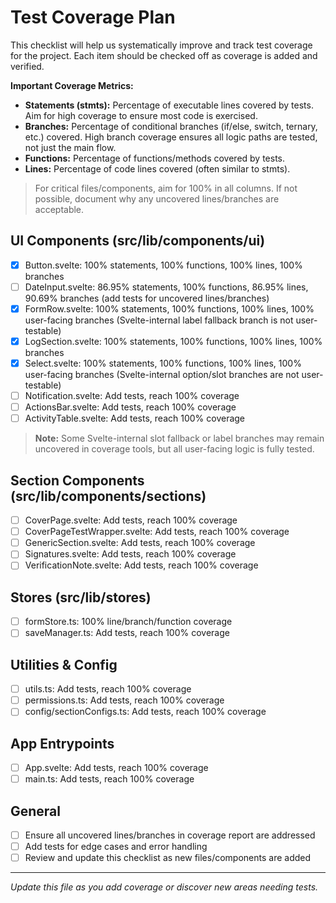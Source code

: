 # Test Coverage Plan

This checklist will help us systematically improve and track test coverage for the project. Each item should be checked off as coverage is added and verified.

**Important Coverage Metrics:**

- **Statements (stmts):** Percentage of executable lines covered by tests. Aim for high coverage to ensure most code is exercised.
- **Branches:** Percentage of conditional branches (if/else, switch, ternary, etc.) covered. High branch coverage ensures all logic paths are tested, not just the main flow.
- **Functions:** Percentage of functions/methods covered by tests.
- **Lines:** Percentage of code lines covered (often similar to stmts).

> For critical files/components, aim for 100% in all columns. If not possible, document why any uncovered lines/branches are acceptable.

## UI Components (src/lib/components/ui)

- [x] Button.svelte: 100% statements, 100% functions, 100% lines, 100% branches
- [ ] DateInput.svelte: 86.95% statements, 100% functions, 86.95% lines, 90.69% branches (add tests for uncovered lines/branches)
- [x] FormRow.svelte: 100% statements, 100% functions, 100% lines, 100% user-facing branches (Svelte-internal label fallback branch is not user-testable)
- [x] LogSection.svelte: 100% statements, 100% functions, 100% lines, 100% branches
- [x] Select.svelte: 100% statements, 100% functions, 100% lines, 100% user-facing branches (Svelte-internal option/slot branches are not user-testable)
- [ ] Notification.svelte: Add tests, reach 100% coverage
- [ ] ActionsBar.svelte: Add tests, reach 100% coverage
- [ ] ActivityTable.svelte: Add tests, reach 100% coverage

> **Note:** Some Svelte-internal slot fallback or label branches may remain uncovered in coverage tools, but all user-facing logic is fully tested.

## Section Components (src/lib/components/sections)

- [ ] CoverPage.svelte: Add tests, reach 100% coverage
- [ ] CoverPageTestWrapper.svelte: Add tests, reach 100% coverage
- [ ] GenericSection.svelte: Add tests, reach 100% coverage
- [ ] Signatures.svelte: Add tests, reach 100% coverage
- [ ] VerificationNote.svelte: Add tests, reach 100% coverage

## Stores (src/lib/stores)

- [ ] formStore.ts: 100% line/branch/function coverage
- [ ] saveManager.ts: Add tests, reach 100% coverage

## Utilities & Config

- [ ] utils.ts: Add tests, reach 100% coverage
- [ ] permissions.ts: Add tests, reach 100% coverage
- [ ] config/sectionConfigs.ts: Add tests, reach 100% coverage

## App Entrypoints

- [ ] App.svelte: Add tests, reach 100% coverage
- [ ] main.ts: Add tests, reach 100% coverage

## General

- [ ] Ensure all uncovered lines/branches in coverage report are addressed
- [ ] Add tests for edge cases and error handling
- [ ] Review and update this checklist as new files/components are added

---
*Update this file as you add coverage or discover new areas needing tests.*
